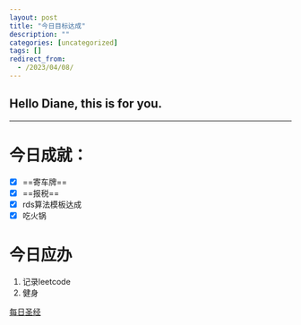 ```yaml
---
layout: post
title: "今日目标达成"
description: ""
categories: [uncategorized]
tags: []
redirect_from:
  - /2023/04/08/
---
```

## Hello Diane, this is for you. 

---

# 今日成就：
- [x] ==寄车牌==
- [x] ==报税==
- [x] rds算法模板达成
- [x] 吃火锅

# 今日应办
1. 记录leetcode
2. 健身

[每日圣经](https://blog.csdn.net/yy8623977/article/details/109493703)








